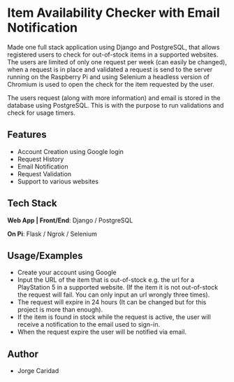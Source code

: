 
# Item Availability Checker with Email Notification

Made one full stack application using Django and PostgreSQL, that allows registered users to check for out-of-stock items in a supported websites.
The users are limited of only one request per week (can easily be changed), when a request is in place and validated a request is send to the server running on the Raspberry Pi and using Selenium a headless version of Chromium is used to open the check for the item requested by the user.  

The users request (along with more information) and email is stored in the database using PostgreSQL. This is with the purpose to run validations and check for usage timers.
## Features

- Account Creation using Google login
- Request History
- Email Notification
- Request Validation
- Support to various websites



## Tech Stack

**Web App  | Front/End**: Django / PostgreSQL

**On Pi**: Flask / Ngrok / Selenium






## Usage/Examples

- Create your account using Google
- Input the URL of the item that is out-of-stock e.g. the url for a PlayStation 5 in a supported website. (If the item it is not out-of-stock the request will fail. You can only input an url wrongly three times).
- The request will expire in 24 hours (It can be changed but for this project is more than enough).
- If the item is found in stock while the request is active, the user will receive a notification to the email used to sign-in.
- When the request expire the user will be notified via email.
## Author

- Jorge Caridad
